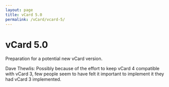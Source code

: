 ```yaml
---
layout: page
title: vCard 5.0
permalink: /vCard/vcard-5/
---
```


# vCard 5.0

Preparation for a potential new vCard version.

Dave Thewlis: Possibly because of the effort to keep vCard 4 compatible
with vCard 3, few people seem to have felt it important to implement it
they had vCard 3 implemented.

